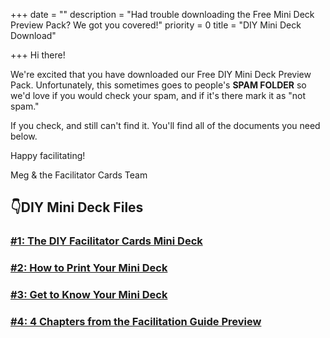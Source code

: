 +++
date = ""
description = "Had trouble downloading the Free Mini Deck Preview Pack? We got you covered!"
priority = 0
title = "DIY Mini Deck Download"

+++
Hi there!

We're excited that you have downloaded our Free DIY Mini Deck Preview Pack. Unfortunately, this sometimes goes to people's **SPAM FOLDER** so we'd love if you would check your spam, and if it's there mark it as "not spam."

If you check, and still can't find it. You'll find all of the documents you need below.

Happy facilitating!

Meg & the Facilitator Cards Team

## 👇DIY Mini Deck Files 

### [#1: The DIY Facilitator Cards Mini Deck](https://www.facilitator.cards/img/blog/1-diy-facilitator-cards-mini-deck.pdf)

### [#2: How to Print Your Mini Deck](https://www.facilitator.cards/img/blog/2-how-to-print-your-mini-deck.pdf)

### [#3: Get to Know Your Mini Deck](https://www.facilitator.cards/img/blog/3-get-to-know-the-cards.pdf)

### [#4: 4 Chapters from the Facilitation Guide Preview ](https://www.facilitator.cards/img/blog/4-facilitator-cards-facilitation-guide-preview.pdf)
